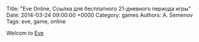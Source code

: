 Title: "Eve Online, Ссылка для бесплатного 21-дневного периода игры"
Date: 2014-03-24 09:00:00 +0000
Category: games
Authors: A. Semenov
Tags: eve, game, online

Welcom to [Eve][link01]

[link01]: https://secure.eveonline.com/trial/?invc=cab24469-75f8-4dd7-8ce8-747d63fabbc4&action=buddy



